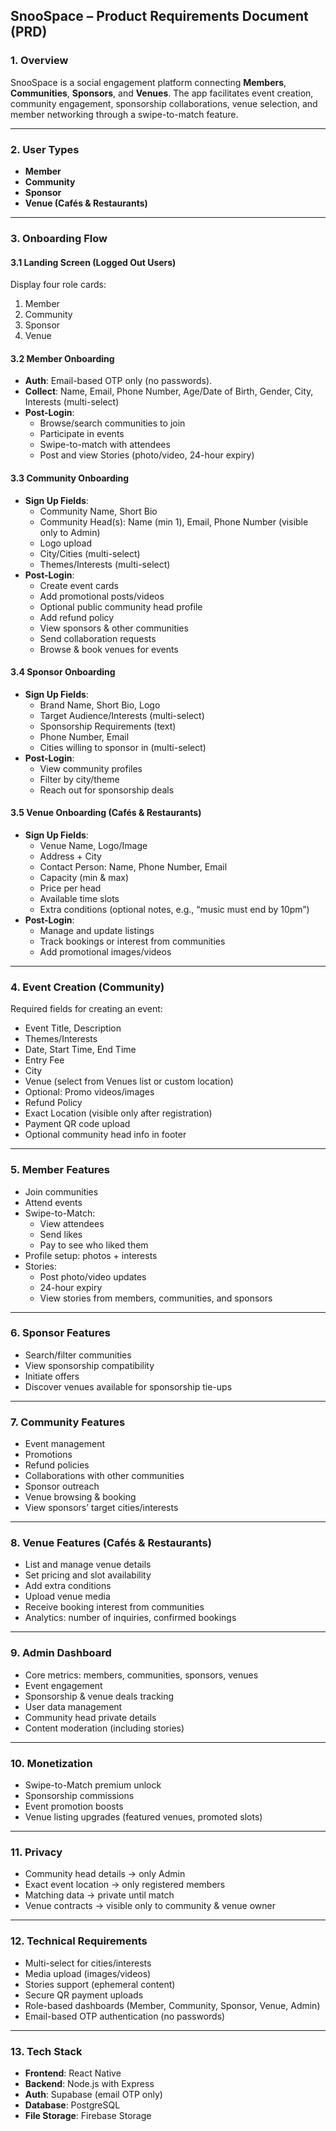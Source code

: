 ## SnooSpace – Product Requirements Document (PRD)

### 1. Overview

SnooSpace is a social engagement platform connecting **Members**, **Communities**, **Sponsors**, and **Venues**. The app facilitates event creation, community engagement, sponsorship collaborations, venue selection, and member networking through a swipe-to-match feature.

---

### 2. User Types

- **Member**
- **Community**
- **Sponsor**
- **Venue (Cafés & Restaurants)**

---

### 3. Onboarding Flow

#### 3.1 Landing Screen (Logged Out Users)

Display four role cards:

1. Member
2. Community
3. Sponsor
4. Venue

#### 3.2 Member Onboarding

- **Auth**: Email-based OTP only (no passwords).
- **Collect**: Name, Email, Phone Number, Age/Date of Birth, Gender, City, Interests (multi-select)
- **Post-Login**:
  - Browse/search communities to join
  - Participate in events
  - Swipe-to-match with attendees
  - Post and view Stories (photo/video, 24-hour expiry)

#### 3.3 Community Onboarding

- **Sign Up Fields**:
  - Community Name, Short Bio
  - Community Head(s): Name (min 1), Email, Phone Number (visible only to Admin)
  - Logo upload
  - City/Cities (multi-select)
  - Themes/Interests (multi-select)
- **Post-Login**:
  - Create event cards
  - Add promotional posts/videos
  - Optional public community head profile
  - Add refund policy
  - View sponsors & other communities
  - Send collaboration requests
  - Browse & book venues for events

#### 3.4 Sponsor Onboarding

- **Sign Up Fields**:
  - Brand Name, Short Bio, Logo
  - Target Audience/Interests (multi-select)
  - Sponsorship Requirements (text)
  - Phone Number, Email
  - Cities willing to sponsor in (multi-select)
- **Post-Login**:
  - View community profiles
  - Filter by city/theme
  - Reach out for sponsorship deals

#### 3.5 Venue Onboarding (Cafés & Restaurants)

- **Sign Up Fields**:
  - Venue Name, Logo/Image
  - Address + City
  - Contact Person: Name, Phone Number, Email
  - Capacity (min & max)
  - Price per head
  - Available time slots
  - Extra conditions (optional notes, e.g., “music must end by 10pm”)
- **Post-Login**:
  - Manage and update listings
  - Track bookings or interest from communities
  - Add promotional images/videos

---

### 4. Event Creation (Community)

Required fields for creating an event:

- Event Title, Description
- Themes/Interests
- Date, Start Time, End Time
- Entry Fee
- City
- Venue (select from Venues list or custom location)
- Optional: Promo videos/images
- Refund Policy
- Exact Location (visible only after registration)
- Payment QR code upload
- Optional community head info in footer

---

### 5. Member Features

- Join communities
- Attend events
- Swipe-to-Match:
  - View attendees
  - Send likes
  - Pay to see who liked them
- Profile setup: photos + interests
- Stories:
  - Post photo/video updates
  - 24-hour expiry
  - View stories from members, communities, and sponsors

---

### 6. Sponsor Features

- Search/filter communities
- View sponsorship compatibility
- Initiate offers
- Discover venues available for sponsorship tie-ups

---

### 7. Community Features

- Event management
- Promotions
- Refund policies
- Collaborations with other communities
- Sponsor outreach
- Venue browsing & booking
- View sponsors’ target cities/interests

---

### 8. Venue Features (Cafés & Restaurants)

- List and manage venue details
- Set pricing and slot availability
- Add extra conditions
- Upload venue media
- Receive booking interest from communities
- Analytics: number of inquiries, confirmed bookings

---

### 9. Admin Dashboard

- Core metrics: members, communities, sponsors, venues
- Event engagement
- Sponsorship & venue deals tracking
- User data management
- Community head private details
- Content moderation (including stories)

---

### 10. Monetization

- Swipe-to-Match premium unlock
- Sponsorship commissions
- Event promotion boosts
- Venue listing upgrades (featured venues, promoted slots)

---

### 11. Privacy

- Community head details → only Admin
- Exact event location → only registered members
- Matching data → private until match
- Venue contracts → visible only to community & venue owner

---

### 12. Technical Requirements

- Multi-select for cities/interests
- Media upload (images/videos)
- Stories support (ephemeral content)
- Secure QR payment uploads
- Role-based dashboards (Member, Community, Sponsor, Venue, Admin)
- Email-based OTP authentication (no passwords)

---

### 13. Tech Stack

- **Frontend**: React Native
- **Backend**: Node.js with Express
- **Auth**: Supabase (email OTP only)
- **Database**: PostgreSQL
- **File Storage**: Firebase Storage


